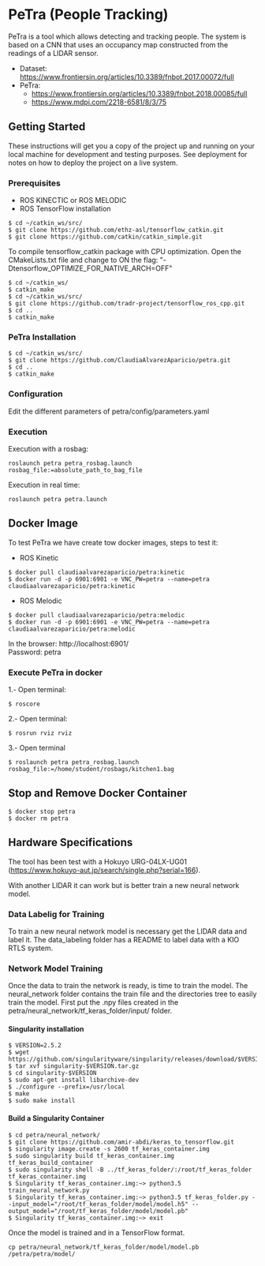 # PeTra (People Tracking)

PeTra is a tool which allows detecting and tracking people. The system is based on a CNN that uses an occupancy map constructed from the readings of a LIDAR sensor.

* Dataset: https://www.frontiersin.org/articles/10.3389/fnbot.2017.00072/full
* PeTra:
  * https://www.frontiersin.org/articles/10.3389/fnbot.2018.00085/full
  * https://www.mdpi.com/2218-6581/8/3/75

## Getting Started

These instructions will get you a copy of the project up and running on your local machine for development and testing purposes. See deployment for notes on how to deploy the project on a live system.

### Prerequisites

* ROS KINECTIC or ROS MELODIC
* ROS TensorFlow installation
```
$ cd ~/catkin_ws/src/  
$ git clone https://github.com/ethz-asl/tensorflow_catkin.git  
$ git clone https://github.com/catkin/catkin_simple.git
```
To compile tensorflow_catkin package with CPU optimization. Open the CMakeLists.txt file and change to ON the flag: "-Dtensorflow_OPTIMIZE_FOR_NATIVE_ARCH=OFF"

```
$ cd ~/catkin_ws/
$ catkin_make  
$ cd ~/catkin_ws/src/
$ git clone https://github.com/tradr-project/tensorflow_ros_cpp.git
$ cd ..
$ catkin_make
```

### PeTra Installation

 ```
 $ cd ~/catkin_ws/src/  
 $ git clone https://github.com/ClaudiaAlvarezAparicio/petra.git
 $ cd ..  
 $ catkin_make  

 ```
### Configuration
Edit the different parameters of petra/config/parameters.yaml


### Execution

Execution with a rosbag:  
```
roslaunch petra petra_rosbag.launch rosbag_file:=absolute_path_to_bag_file
```
Execution in real time:  
```
roslaunch petra petra.launch
```

## Docker Image   
To test PeTra we have create tow docker images, steps to test it:  
* ROS Kinetic
```  
$ docker pull claudiaalvarezaparicio/petra:kinetic  
$ docker run -d -p 6901:6901 -e VNC_PW=petra --name=petra claudiaalvarezaparicio/petra:kinetic  
```  
* ROS Melodic
```  
$ docker pull claudiaalvarezaparicio/petra:melodic  
$ docker run -d -p 6901:6901 -e VNC_PW=petra --name=petra claudiaalvarezaparicio/petra:melodic  
```  

In the browser: http://localhost:6901/  
Password: petra  
  
### Execute PeTra in docker  
1.- Open terminal:   
```
$ roscore  
```
2.- Open terminal:  
```
$ rosrun rviz rviz  
```  
3.- Open terminal  
```
$ roslaunch petra petra_rosbag.launch rosbag_file:=/home/student/rosbags/kitchen1.bag  
```

## Stop and Remove Docker Container   
```  
$ docker stop petra
$ docker rm petra 
```  

## Hardware Specifications
The tool has been test with a Hokuyo URG-04LX-UG01 (https://www.hokuyo-aut.jp/search/single.php?serial=166).

With another LIDAR it can work but is better train a new neural network model.

### Data Labelig for Training

To train a new neural network model is necessary get the LIDAR data and label it. The data_labeling folder has a README to label data with a KIO RTLS system.


### Network Model Training

Once the data to train the network is ready, is time to train the model. The neural_network folder contains the train file and the directories tree to easily train the model. First put the .npy files created in the petra/neural_network/tf_keras_folder/input/ folder.

#### Singularity installation

```
$ VERSION=2.5.2  
$ wget https://github.com/singularityware/singularity/releases/download/$VERSION/singularity-$VERSION.tar.gz  
$ tar xvf singularity-$VERSION.tar.gz  
$ cd singularity-$VERSION  
$ sudo apt-get install libarchive-dev  
$ ./configure --prefix=/usr/local  
$ make  
$ sudo make install  

```

#### Build a Singularity Container
```
$ cd petra/neural_network/
$ git clone https://github.com/amir-abdi/keras_to_tensorflow.git  
$ singularity image.create -s 2600 tf_keras_container.img  
$ sudo singularity build tf_keras_container.img tf_keras_build_container  
$ sudo singularity shell -B ../tf_keras_folder/:/root/tf_keras_folder tf_keras_container.img  
$ Singularity tf_keras_container.img:~> python3.5 train_neural_network.py
$ Singularity tf_keras_container.img:~> python3.5 tf_keras_folder.py --input_model="/root/tf_keras_folder/model/model.h5" --output_model="/root/tf_keras_folder/model/model.pb"  
$ Singularity tf_keras_container.img:~> exit  
```

Once the model is trained and in a TensorFlow format.

```
cp petra/neural_network/tf_keras_folder/model/model.pb /petra/petra/model/
```
